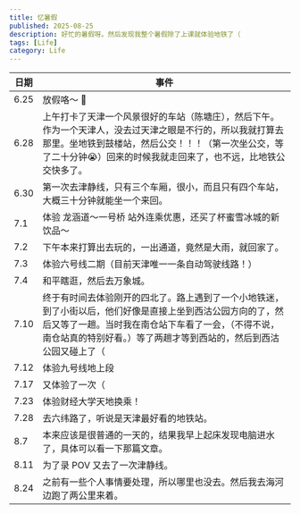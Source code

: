 ```yaml
---
title: 忆暑假
published: 2025-08-25
description: 好忙的暑假呀。然后发现我整个暑假除了上课就体验地铁了（
tags: [Life]
category: Life
---
```


| 日期 | 事件 |
| --- | --- |
| 6.25 | 放假咯～ 🎉|
| 6.28 | 上午打卡了天津一个风景很好的车站（陈塘庄），然后下午。作为一个天津人，没去过天津之眼是不行的，所以我就打算去那里。坐地铁到鼓楼站，然后公交！！！（第一次坐公交，等了二十分钟😭）回来的时候我就走回来了，也不远，比地铁公交快多了。|
| 6.30 | 第一次去津静线，只有三个车厢，很小，而且只有四个车站，大概三十分钟就能坐一个来回。|
| 7.1 | 体验 龙涵道～一号桥 站外连乘优惠，还买了杯蜜雪冰城的新饮品～ |
| 7.2 | 下午本来打算出去玩的，一出通道，竟然是大雨，就回家了。|
| 7.3 | 体验六号线二期（目前天津唯一一条自动驾驶线路！） |
| 7.4 | 和平瞎逛，然后去万象城。|
| 7.10 | 终于有时间去体验刚开的四北了。路上遇到了一个小地铁迷，到了小街以后，他们好像是直接上坐到西沽公园方向的了，然后又等了一趟。当时我在南仓站下车看了一会，（不得不说，南仓站真的特别好看。）等了两趟才等到西站的，然后到西沽公园又碰上了（|
| 7.12 | 体验九号线地上段 |
| 7.17 | 又体验了一次（|
| 7.23 | 体验财经大学天地换乘！|
| 7.28 | 去六纬路了，听说是天津最好看的地铁站。|
| 8.7 | 本来应该是很普通的一天的，结果我早上起床发现电脑进水了，具体可以看一下那篇文章。|
| 8.11 | 为了录 POV 又去了一次津静线。 |
| 8.24 | 之前有一些个人事情要处理，所以哪里也没去。然后我去海河边跑了两公里来着。 |